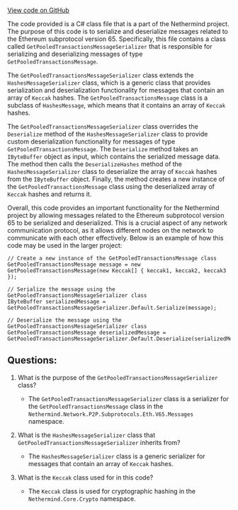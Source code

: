 [View code on GitHub](https://github.com/NethermindEth/nethermind/src/Nethermind/Nethermind.Network/P2P/Subprotocols/Eth/V65/Messages/GetPooledTransactionsMessageSerializer.cs)

The code provided is a C# class file that is a part of the Nethermind project. The purpose of this code is to serialize and deserialize messages related to the Ethereum subprotocol version 65. Specifically, this file contains a class called `GetPooledTransactionsMessageSerializer` that is responsible for serializing and deserializing messages of type `GetPooledTransactionsMessage`.

The `GetPooledTransactionsMessageSerializer` class extends the `HashesMessageSerializer` class, which is a generic class that provides serialization and deserialization functionality for messages that contain an array of `Keccak` hashes. The `GetPooledTransactionsMessage` class is a subclass of `HashesMessage`, which means that it contains an array of `Keccak` hashes.

The `GetPooledTransactionsMessageSerializer` class overrides the `Deserialize` method of the `HashesMessageSerializer` class to provide custom deserialization functionality for messages of type `GetPooledTransactionsMessage`. The `Deserialize` method takes an `IByteBuffer` object as input, which contains the serialized message data. The method then calls the `DeserializeHashes` method of the `HashesMessageSerializer` class to deserialize the array of `Keccak` hashes from the `IByteBuffer` object. Finally, the method creates a new instance of the `GetPooledTransactionsMessage` class using the deserialized array of `Keccak` hashes and returns it.

Overall, this code provides an important functionality for the Nethermind project by allowing messages related to the Ethereum subprotocol version 65 to be serialized and deserialized. This is a crucial aspect of any network communication protocol, as it allows different nodes on the network to communicate with each other effectively. Below is an example of how this code may be used in the larger project:

```
// Create a new instance of the GetPooledTransactionsMessage class
GetPooledTransactionsMessage message = new GetPooledTransactionsMessage(new Keccak[] { keccak1, keccak2, keccak3 });

// Serialize the message using the GetPooledTransactionsMessageSerializer class
IByteBuffer serializedMessage = GetPooledTransactionsMessageSerializer.Default.Serialize(message);

// Deserialize the message using the GetPooledTransactionsMessageSerializer class
GetPooledTransactionsMessage deserializedMessage = GetPooledTransactionsMessageSerializer.Default.Deserialize(serializedMessage);
```
## Questions: 
 1. What is the purpose of the `GetPooledTransactionsMessageSerializer` class?
    - The `GetPooledTransactionsMessageSerializer` class is a serializer for the `GetPooledTransactionsMessage` class in the `Nethermind.Network.P2P.Subprotocols.Eth.V65.Messages` namespace.

2. What is the `HashesMessageSerializer` class that `GetPooledTransactionsMessageSerializer` inherits from?
    - The `HashesMessageSerializer` class is a generic serializer for messages that contain an array of `Keccak` hashes.

3. What is the `Keccak` class used for in this code?
    - The `Keccak` class is used for cryptographic hashing in the `Nethermind.Core.Crypto` namespace.